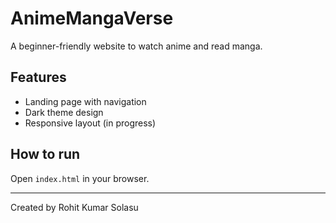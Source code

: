 # AnimeMangaVerse

A beginner-friendly website to watch anime and read manga.

## Features

- Landing page with navigation
- Dark theme design
- Responsive layout (in progress)

## How to run

Open `index.html` in your browser.

---

Created by Rohit Kumar Solasu

